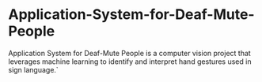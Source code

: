 # Application-System-for-Deaf-Mute-People
Application System for Deaf-Mute People  is a computer vision project that leverages machine learning to identify and interpret hand gestures used in sign language.`
